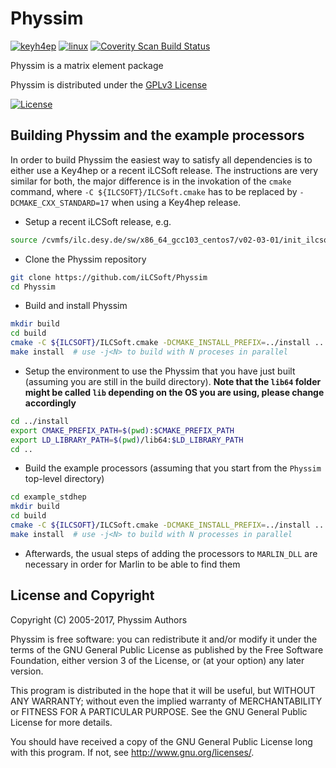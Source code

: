 # Physsim
[![keyh4ep](https://github.com/iLCSoft/Physsim/actions/workflows/key4hep.yml/badge.svg)](https://github.com/iLCSoft/Physsim/actions/workflows/key4hep.yml)
[![linux](https://github.com/iLCSoft/Physsim/actions/workflows/linux.yml/badge.svg)](https://github.com/iLCSoft/Physsim/actions/workflows/linux.yml)
[![Coverity Scan Build Status](https://scan.coverity.com/projects/12399/badge.svg)](https://scan.coverity.com/projects/ilcsoft-physsim)

Physsim is a matrix element package

Physsim is distributed under the [GPLv3 License](http://www.gnu.org/licenses/gpl-3.0.en.html)

[![License](https://www.gnu.org/graphics/gplv3-127x51.png)](https://www.gnu.org/licenses/gpl-3.0.en.html)

## Building Physsim and the example processors

In order to build Physsim the easiest way to satisfy all dependencies is to either use a Key4hep or a recent iLCSoft release. The instructions are very similar for both, the major difference is in the invokation of the `cmake` command, where `-C ${ILCSOFT}/ILCSoft.cmake` has to be replaced by `-DCMAKE_CXX_STANDARD=17` when using a Key4hep release.

- Setup a recent iLCSoft release, e.g.
```bash
source /cvmfs/ilc.desy.de/sw/x86_64_gcc103_centos7/v02-03-01/init_ilcsoft.sh
```

- Clone the Physsim repository
```bash
git clone https://github.com/iLCSoft/Physsim
cd Physsim
```

- Build and install Physsim
```bash
mkdir build
cd build
cmake -C ${ILCSOFT}/ILCSoft.cmake -DCMAKE_INSTALL_PREFIX=../install ..
make install  # use -j<N> to build with N proceses in parallel
```

- Setup the environment to use the Physsim that you have just built (assuming you are still in the build directory). **Note that the `lib64` folder might be called `lib` depending on the OS you are using, please change accordingly**
```bash
cd ../install
export CMAKE_PREFIX_PATH=$(pwd):$CMAKE_PREFIX_PATH
export LD_LIBRARY_PATH=$(pwd)/lib64:$LD_LIBRARY_PATH
cd ..
```

- Build the example processors (assuming that you start from the `Physsim` top-level directory)
```bash
cd example_stdhep
mkdir build
cd build
cmake -C ${ILCSOFT}/ILCSoft.cmake -DCMAKE_INSTALL_PREFIX=../install ..
make install  # use -j<N> to build with N processes in parallel
```

- Afterwards, the usual steps of adding the processors to `MARLIN_DLL` are necessary in order for Marlin to be able to find them

## License and Copyright
Copyright (C) 2005-2017, Physsim Authors

Physsim is free software: you can redistribute it and/or modify it under the terms of the GNU General Public License as published by the Free Software Foundation, either version 3 of the License, or (at your option) any later version.

This program is distributed in the hope that it will be useful, but WITHOUT ANY WARRANTY; without even the implied warranty of MERCHANTABILITY or FITNESS FOR A PARTICULAR PURPOSE.  See the GNU General Public License for more details.

You should have received a copy of the GNU General Public License long with this program.  If not, see <http://www.gnu.org/licenses/>.
